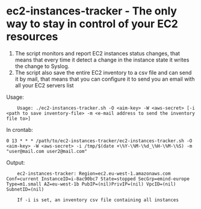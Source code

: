 ec2-instances-tracker - The only way to stay in control of your EC2 resources
=============================================================================

1. The script monitors and report EC2 instances status changes, that means that every time it detect a change in the instance state it writes the change to Syslog.
2. The script also save the entire EC2 inventory to a csv file and can send it by mail, that means that you can configure it to send you an email with all your EC2 servers list

Usage:

        Usage: ./ec2-instances-tracker.sh -O <aim-key> -W <aws-secret> [-i <path to save inventory-file> -m <e-mail address to send the inventory file to>]
	
In crontab:

	0 13 * * * /path/to/ec2-instances-tracker/ec2-instances-tracker.sh -O <aim-key> -W <aws-secret> -i /tmp/$(date +\%Y-\%M-\%d_\%H-\%M-\%S) -m "user@mail.com user2@mail.com"

Output:

        ec2-instances-tracker: Region=ec2.eu-west-1.amazonaws.com Conf=current InstanceID=i-8ac90bc7 State=stopped SecGrp=emind-europe Type=m1.small AZ=eu-west-1b PubIP=(nil)PrivIP=(nil) VpcID=(nil) SubnetID=(nil)
        
        If -i is set, an inventory csv file containing all instances
